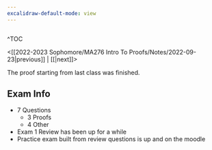 ```yaml
---
excalidraw-default-mode: view
---
```



```toc

```

^TOC

<[[2022-2023 Sophomore/MA276 Intro To Proofs/Notes/2022-09-23|previous]] | [[|next]]>


The proof starting from last class was finished.

## Exam Info

- 7 Questions
	- 3 Proofs
	- 4 Other
- Exam 1 Review has been up for a while
- Practice exam built from review questions is up and on the moodle